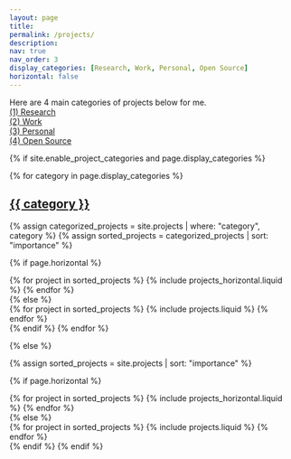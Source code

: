 ```yaml
---
layout: page
title: 
permalink: /projects/
description:
nav: true
nav_order: 3
display_categories: [Research, Work, Personal, Open Source]
horizontal: false
---
```

<!-- To put page back on re-add the title. -->

<!-- pages/projects.md -->

<div class="projects" style="padding-bottom: 57px;">

<p>
Here are 4 main categories of projects below for me.<br>
<a href="#Research">(1) Research</a> <br>
<a href="#Work">(2) Work</a> <br>
<a href="#Personal">(3) Personal</a> <br>
<a href="#Open Source">(4) Open Source</a> <br>
</p>

{% if site.enable_project_categories and page.display_categories %}

  <!-- Display categorized projects -->

{% for category in page.display_categories %}
<a id="{{ category }}" href=".#{{ category }}">

<h2 class="category">{{ category }}</h2>
</a>
{% assign categorized_projects = site.projects | where: "category", category %}
{% assign sorted_projects = categorized_projects | sort: "importance" %}

  <!-- Generate cards for each project -->

{% if page.horizontal %}

  <div class="container">
    <div class="row row-cols-2">
    {% for project in sorted_projects %}
      {% include projects_horizontal.liquid %}
    {% endfor %}
    </div>
  </div>
  {% else %}
  <div class="grid">
    {% for project in sorted_projects %}
      {% include projects.liquid %}
    {% endfor %}
  </div>
  {% endif %}
  {% endfor %}

{% else %}

<!-- Display projects without categories -->

{% assign sorted_projects = site.projects | sort: "importance" %}

  <!-- Generate cards for each project -->

{% if page.horizontal %}

  <div class="container">
    <div class="row row-cols-2">
    {% for project in sorted_projects %}
      {% include projects_horizontal.liquid %}
    {% endfor %}
    </div>
  </div>
  {% else %}
  <div class="grid">
    {% for project in sorted_projects %}
      {% include projects.liquid %}
    {% endfor %}
  </div>
  {% endif %}
{% endif %}
</div>
